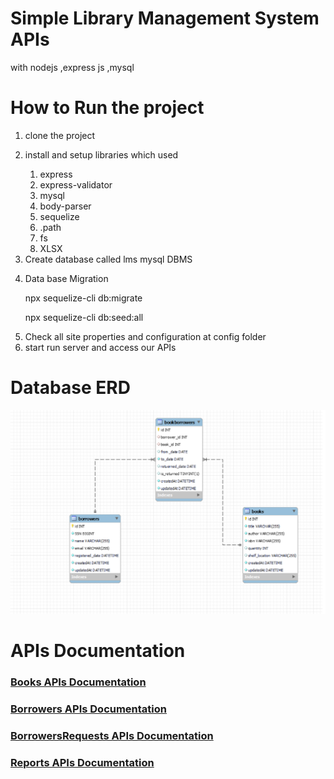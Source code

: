 <h1> Simple Library Management System APIs </h1>
<p>with nodejs ,express js ,mysql</p> 

<h1>How to Run the project</h1>

<ol>
  <li>
    clone the project 
  </li>
  <li>
    <p>install and setup libraries which used</p>
    <ol>
      <li>express</li>
      <li>express-validator</li>
      <li>mysql</li>
      <li>body-parser</li>
      <li>sequelize</li>
      <li>.path</li>
      <li>fs</li>
      <li>XLSX</li>
    </ol>
  </li>
  <li>Create database called lms mysql DBMS</li>
  <li> <p>Data base Migration</p>
  <p>npx sequelize-cli db:migrate</p>
    <p>npx sequelize-cli db:seed:all</p>
  </li>
  <li>Check all site properties and configuration at config folder</li>
  <li>start run server and access our APIs</li>
</ol>

<h1>Database ERD</h1>
<img src="https://github.com/OSalmona/LibraryMangementSystem/blob/main/utils/lms-ERD.png"/>
<h1> APIs Documentation</h1>
<a href='https://documenter.getpostman.com/view/13136417/2s9YsNdqGT' ><h3>Books APIs Documentation</h3> </a>
<a href="https://documenter.getpostman.com/view/13136417/2s9YsNdqLy" ><h3>Borrowers APIs Documentation</h3> </a>
<a href="https://documenter.getpostman.com/view/13136417/2s9YsNdqRH" ><h3>BorrowersRequests APIs Documentation</h3> </a>
<a href="https://documenter.getpostman.com/view/13136417/2s9YsNdqRM" ><h3>Reports APIs Documentation</h3> </a>



